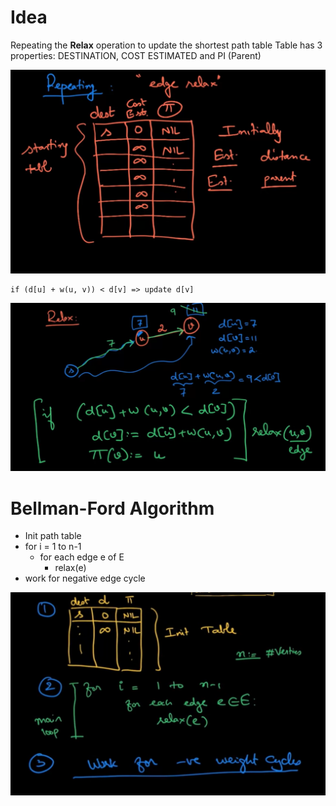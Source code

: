 # Idea
Repeating the **Relax** operation to update the shortest path table
Table has 3 properties: DESTINATION, COST ESTIMATED and PI (Parent)

![bellman-ford-init-table](bellman-ford-init-table.png)

```
if (d[u] + w(u, v)) < d[v] => update d[v]
```

![bellman-ford-relax](bellman-ford-relax.png)

# Bellman-Ford Algorithm
- Init path table
- for i = 1 to n-1
  - for each edge e of E
    - relax(e)
- work for negative edge cycle

![bellman-ford-algorithm](bellman-ford-algorithm.png)
